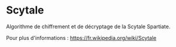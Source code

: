 # Scytale

Algorithme de chiffrement et de décryptage de la Scytale Spartiate. 

Pour plus d'informations : https://fr.wikipedia.org/wiki/Scytale